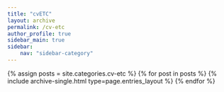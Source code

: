 ```yaml
---
title: "cvETC"
layout: archive
permalink: /cv-etc
author_profile: true
sidebar_main: true
sidebar:
    nav: "sidebar-category"
---
```



{% assign posts = site.categories.cv-etc %}
{% for post in posts %} {% include archive-single.html type=page.entries_layout %} {% endfor %}
